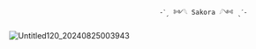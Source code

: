                                           -ˋˏ ༻𓆩 Sakora 𓆪༺ ˎˊ-
![Untitled120_20240825003943](https://github.com/user-attachments/assets/d35867a0-0a43-4122-ade3-5aafc832cf5a)
